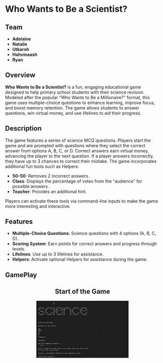 # Who Wants to Be a Scientist?

## Team

- **Adelaine**
- **Natalie**
- **Utkarsh**
- **Hahvinaash**
- **Ryan**

## Overview

**Who Wants to Be a Scientist?** is a fun, engaging educational game designed to help primary school students with their science revision. Modeled after the popular "Who Wants to Be a Millionaire?" format, this game uses multiple-choice questions to enhance learning, improve focus, and boost memory retention. The game allows students to answer questions, win virtual money, and use lifelines to aid their progress.

## Description

The game features a series of science MCQ questions. Players start the game and are prompted with questions where they select the correct answer from options A, B, C, or D. Correct answers earn virtual money, advancing the player to the next question. If a player answers incorrectly, they have up to 3 chances to correct their mistake. The game incorporates additional fun tools such as Helpers:
- **50-50**: Removes 2 incorrect answers.
- **Class**: Displays the percentage of votes from the “audience” for possible answers.
- **Teacher**: Provides an additional hint.

Players can activate these tools via command-line inputs to make the game more interesting and interactive.

## Features

- **Multiple-Choice Questions**: Science questions with 4 options (A, B, C, D).
- **Scoring System**: Earn points for correct answers and progress through levels.
- **Lifelines**: Use up to 3 lifelines for assistance.
- **Helpers**: Activate optional Helpers for assistance during the game.

## GamePlay

<h2 align="center">Start of the Game</h2>
<p align="center">
  <img src="https://github.com/Hahvinaash-Vijaykumarr/Who-Wants-To-Be-A-Scientist/blob/a161f543b99c691f56877840791b7f6e84e1ea47/Images/Start%20of%20the%20Game.png" width="300" />
</p>
